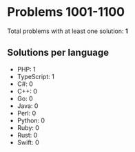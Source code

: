# Problems 1001-1100

Total problems with at least one solution: **1**

## Solutions per language

- PHP: 1
- TypeScript: 1
- C#: 0
- C++: 0
- Go: 0
- Java: 0
- Perl: 0
- Python: 0
- Ruby: 0
- Rust: 0
- Swift: 0
